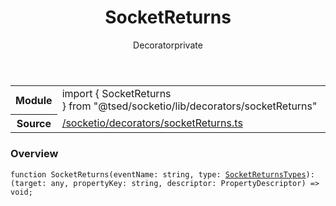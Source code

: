 
<header class="symbol-info-header"><h1 id="socketreturns">SocketReturns</h1><label class="symbol-info-type-label decorator">Decorator</label><label class="api-type-label private" title="private">private</label></header>
<!-- summary -->
<section class="symbol-info"><table class="is-full-width"><tbody><tr><th>Module</th><td><div class="lang-typescript"><span class="token keyword">import</span> { SocketReturns }&nbsp;<span class="token keyword">from</span>&nbsp;<span class="token string">"@tsed/socketio/lib/decorators/socketReturns"</span></div></td></tr><tr><th>Source</th><td><a href="https://github.com/Romakita/ts-express-decorators/blob/v4.19.1/src//socketio/decorators/socketReturns.ts#L0-L0">/socketio/decorators/socketReturns.ts</a></td></tr></tbody></table></section>
<!-- overview -->


### Overview


<pre><code class="typescript-lang ">function <span class="token function">SocketReturns</span><span class="token punctuation">(</span>eventName<span class="token punctuation">:</span> <span class="token keyword">string</span><span class="token punctuation">,</span> type<span class="token punctuation">:</span> <a href="#api/socketio/socketreturnstypes"><span class="token">SocketReturnsTypes</span></a><span class="token punctuation">)</span><span class="token punctuation">:</span> <span class="token punctuation">(</span>target<span class="token punctuation">:</span> <span class="token keyword">any</span><span class="token punctuation">,</span> propertyKey<span class="token punctuation">:</span> <span class="token keyword">string</span><span class="token punctuation">,</span> descriptor<span class="token punctuation">:</span> PropertyDescriptor<span class="token punctuation">)</span> => <span class="token keyword">void</span><span class="token punctuation">;</span></code></pre>


<!-- Parameters -->

<!-- Description -->

<!-- Members -->

